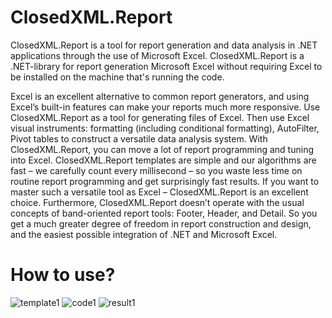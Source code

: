 # ClosedXML.Report
ClosedXML.Report is a tool for report generation and data analysis in .NET applications through the use of Microsoft Excel.
ClosedXML.Report is a .NET-library for report generation Microsoft Excel without requiring Excel to be installed on the machine that's running the code. 

Excel is an excellent alternative to common report generators, and using Excel’s built-in features
can make your reports much more responsive.
Use ClosedXML.Report as a tool for generating files of Excel. Then use Excel visual instruments: formatting (including
conditional formatting), AutoFilter, Pivot tables to construct a versatile data analysis system. With ClosedXML.Report, you can move a lot of report programming
and tuning into Excel. ClosedXML.Report templates are simple and our algorithms are fast – we carefully count every
millisecond – so you waste less time on routine report programming and get surprisingly fast results. If you want
to master such a versatile tool as Excel – ClosedXML.Report is an excellent choice.
Furthermore, ClosedXML.Report doesn’t operate with the usual concepts of band-oriented report tools: Footer, Header,
and Detail. So you get a much greater degree of freedom in report construction and design, and the easiest possible integration of .NET and Microsoft Excel. 

# How to use?
![template1](https://user-images.githubusercontent.com/1150085/33486458-3161eb92-d6bb-11e7-8833-d500461b18a5.png)
![code1](https://user-images.githubusercontent.com/1150085/33486459-3181932a-d6bb-11e7-8696-59845cd1c8f9.png)
![result1](https://user-images.githubusercontent.com/1150085/33486460-31a02542-d6bb-11e7-8899-8694157ee9dd.png)

